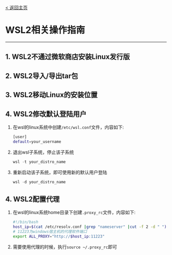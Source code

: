 [< 返回主页](../README.md)
# WSL2相关操作指南
---
## 1. WSL2不通过微软商店安装Linux发行版

## 2. WSL2导入/导出tar包
## 3. WSL2移动Linux的安装位置

## 4. WSL2修改默认登陆用户
1. 在wsl的linux系统中创建`/etc/wsl.conf`文件，内容如下:
    ```bash
    [user]
    default=your_username
    ```
2. 退出wsl子系统，停止该子系统
    ```powershell
    wsl -t your_distro_name
    ```
3. 重新启动该子系统，即可使用新的默认用户登陆
    ```powershell
    wsl -d your_distro_name
    ```
## 4. WSL2配置代理
1. 在wsl的linux系统home目录下创建`.proxy_rc`文件，内容如下:
    ```bash
    #!/bin/bash
    host_ip=$(cat /etc/resolv.conf |grep "nameserver" |cut -f 2 -d " ")
    # 11223为windows宿主机的代理软件端口
    export ALL_PROXY="http://$host_ip:11223"
    ```
2. 需要使用代理的时候，执行`source ~/.proxy_rc`即可

